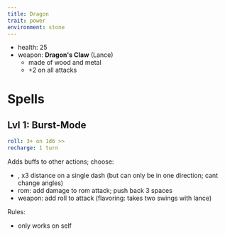 ```yaml
---
title: Dragon
trait: power
environment: stone
---
```


- health: 25
- weapon: **Dragon's Claw** (Lance)
    - made of wood and metal
    - +2 on all attacks


# Spells

## Lvl 1: Burst-Mode
```yaml
roll: 3+ on 1d6 >>
recharge: 1 turn
```

Adds buffs to other actions; choose:

- , x3 distance on a single dash (but can only be in one direction; cant change angles)
- rom: add damage to rom attack; push back 3 spaces
- weapon: add roll to attack (flavoring: takes two swings with lance)

Rules:
- only works on self

<!-- originally i wanted the land threshold to increase to represent the user flailing and failing because of the extra power that's harder to control; but we already kinda get that with the init threshold, so might as well just make it a flavoring when the event actually happens than trying to build it in mechanically-->
<!-- 
## Lvl 2: Fire
```yaml
roll: 3+ on 1d6 >> x2
recharge: 3 turns
range: 4 paces
```

Breath a powerful stream fire towards anyone within 2 dashes

> think: cyclops from x-men, but with fire

- damage rollover can be spread across opponents
- drop as many "fire tiles" as you have rolls
    - each one deals +2 damage if stepped on
    - each tile has to be adjacent to the last
    - tiles last 2 rounds


## Lvl 3 (special): Guts-Mode
```yaml
roll: 6+ on 1d20 >>
charge: 1 turn
recharge: 1 day
```
[6+ on 1d20; 1 day recharge]

Recharge all spells

Then: Perform 10 actions in a row.

Rules:

- can only be used when health is 5 or fewer
- can be used in response to getting attacked (if resulting is health is 5 or fewer)

Nat 20: +2 actions (so, 12 total) -->